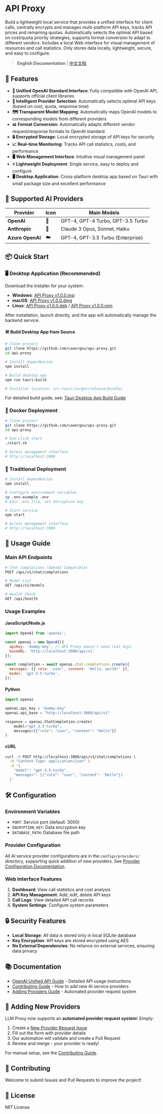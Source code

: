 # API Proxy

Build a lightweight local service that provides a unified interface for client calls, centrally encrypts and manages multi-platform API keys, tracks API prices and remaining quotas. Automatically selects the optimal API based on cost/quota priority strategies, supports format conversion to adapt to different vendors. Includes a local Web interface for visual management of resources and call statistics. Only stores data locally, lightweight, secure, and easy to configure.

> **English Documentation** | [中文文档](README_cn.md)

## 🚀 Features

- **🎯 Unified OpenAI Standard Interface**: Fully compatible with OpenAI API, supports official client libraries
- **🔄 Intelligent Provider Selection**: Automatically selects optimal API keys (based on cost, quota, response time)
- **🗺️ Transparent Model Mapping**: Automatically maps OpenAI models to corresponding models from different providers
- **📊 Format Conversion**: Automatically adapts different vendor request/response formats to OpenAI standard
- **🔒 Encrypted Storage**: Local encrypted storage of API keys for security
- **📈 Real-time Monitoring**: Tracks API call statistics, costs, and performance
- **🖥️ Web Management Interface**: Intuitive visual management panel
- **⚡ Lightweight Deployment**: Single service, easy to deploy and configure
- **🖥️ Desktop Application**: Cross-platform desktop app based on Tauri with small package size and excellent performance

## 🎯 Supported AI Providers

| Provider | Icon | Main Models |
|----------|------|-------------|
| **OpenAI** | 🤖 | GPT-4, GPT-4 Turbo, GPT-3.5 Turbo |
| **Anthropic** | 🧠 | Claude 3 Opus, Sonnet, Haiku |
| **Azure OpenAI** | ☁️ | GPT-4, GPT-3.5 Turbo (Enterprise) |

## 📦 Quick Start

### 🖥️ Desktop Application (Recommended)

Download the installer for your system:

- **Windows**: [API Proxy v1.0.0.msi](https://github.com/caoergou/api-proxy/releases/latest)
- **macOS**: [API Proxy v1.0.0.dmg](https://github.com/caoergou/api-proxy/releases/latest)
- **Linux**: [API Proxy v1.0.0.deb](https://github.com/caoergou/api-proxy/releases/latest) / [API Proxy v1.0.0.rpm](https://github.com/caoergou/api-proxy/releases/latest)

After installation, launch directly, and the app will automatically manage the backend service.

#### 🛠 Build Desktop App from Source

```bash
# Clone project
git clone https://github.com/caoergou/api-proxy.git
cd api-proxy

# Install dependencies
npm install

# Build desktop app
npm run tauri:build

# Installer location: src-tauri/target/release/bundle/
```

For detailed build guide, see: [Tauri Desktop App Build Guide](docs/TAURI_BUILD_GUIDE.md)

### 🐳 Docker Deployment

```bash
# Clone project
git clone https://github.com/caoergou/api-proxy.git
cd api-proxy

# One-click start
./start.sh

# Access management interface
# http://localhost:3000
```

### 🔧 Traditional Deployment

```bash
# Install dependencies
npm install

# Configure environment variables
cp .env.example .env
# Edit .env file, set encryption key

# Start service
npm start

# Access management interface
# http://localhost:3000
```

## 🔧 Usage Guide

### Main API Endpoints

```bash
# Chat Completions (OpenAI Compatible)
POST /api/v1/chat/completions

# Model List
GET /api/v1/models

# Health Check
GET /api/health
```

### Usage Examples

#### JavaScript/Node.js
```javascript
import OpenAI from 'openai';

const openai = new OpenAI({
  apiKey: 'dummy-key', // API Proxy doesn't need real keys
  baseURL: 'http://localhost:3000/api/v1'
});

const completion = await openai.chat.completions.create({
  messages: [{ role: 'user', content: 'Hello, world!' }],
  model: 'gpt-3.5-turbo',
});
```

#### Python
```python
import openai

openai.api_key = "dummy-key"
openai.api_base = "http://localhost:3000/api/v1"

response = openai.ChatCompletion.create(
    model="gpt-3.5-turbo",
    messages=[{"role": "user", "content": "Hello"}]
)
```

#### cURL
```bash
curl -X POST http://localhost:3000/api/v1/chat/completions \
  -H "Content-Type: application/json" \
  -d '{
    "model": "gpt-3.5-turbo",
    "messages": [{"role": "user", "content": "Hello"}]
  }'
```

## 🛠️ Configuration

### Environment Variables

- `PORT`: Service port (default: 3000)
- `ENCRYPTION_KEY`: Data encryption key
- `DATABASE_PATH`: Database file path

### Provider Configuration

All AI service provider configurations are in the `configs/providers/` directory, supporting quick addition of new providers. See [Provider Configuration Documentation](configs/README.md).

### Web Interface Features

1. **Dashboard**: View call statistics and cost analysis
2. **API Key Management**: Add, edit, delete API keys
3. **Call Logs**: View detailed API call records
4. **System Settings**: Configure system parameters

## 🔒 Security Features

- **Local Storage**: All data is stored only in local SQLite database
- **Key Encryption**: API keys are stored encrypted using AES
- **No External Dependencies**: No reliance on external services, ensuring data privacy

## 📚 Documentation

- [OpenAI Unified API Guide](docs/UNIFIED_API.md) - Detailed API usage instructions
- [Contributing Guide](CONTRIBUTING.md) - How to add new AI service providers
- [Adding Providers Guide](docs/ADDING_PROVIDERS.md) - Automated provider request system

## 🚀 Adding New Providers

LLM Proxy now supports an **automated provider request system**! Simply:

1. Create a [New Provider Request Issue](https://github.com/caoergou/LLMProxy/issues/new/choose)
2. Fill out the form with provider details
3. Our automation will validate and create a Pull Request
4. Review and merge - your provider is ready!

For manual setup, see the [Contributing Guide](CONTRIBUTING.md).

## 🤝 Contributing

Welcome to submit Issues and Pull Requests to improve the project!

## 📄 License

MIT License
